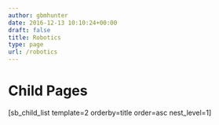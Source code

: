 ```yaml
---
author: gbmhunter
date: 2016-12-13 10:10:24+00:00
draft: false
title: Robotics
type: page
url: /robotics
---
```


# Child Pages




[sb_child_list template=2 orderby=title order=asc nest_level=1]
